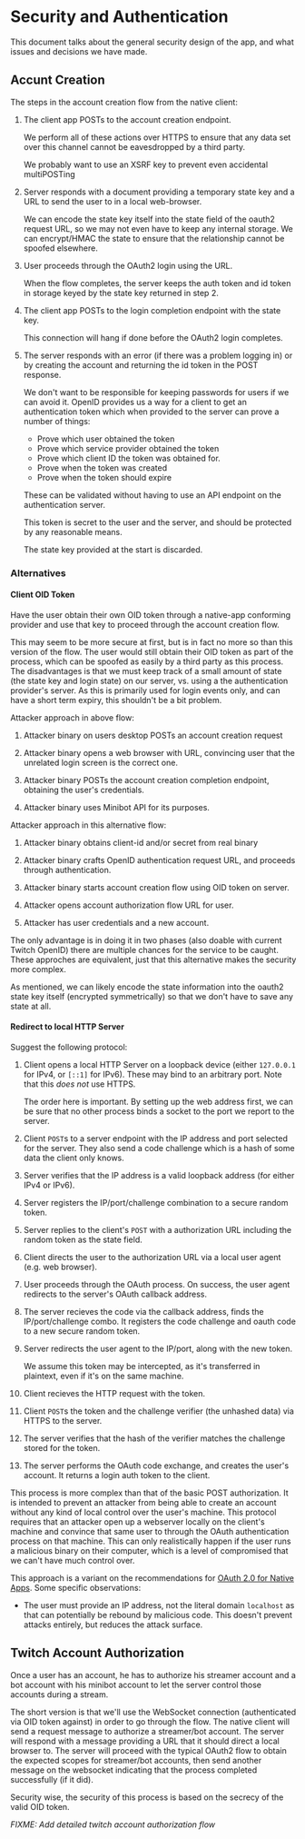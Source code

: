 # Security and Authentication

This document talks about the general security design of the app, and what issues and decisions we have made.

## Accunt Creation

The steps in the account creation flow from the native client:

1. The client app POSTs to the account creation endpoint.

   We perform all of these actions over HTTPS to ensure that any data set over this channel cannot be eavesdropped by a third party.

   We probably want to use an XSRF key to prevent even accidental multiPOSTing

2. Server responds with a document providing a temporary state key and a URL to send the user to in a local web-browser.

   We can encode the state key itself into the state field of the oauth2 request URL, so we may not even have to keep any internal storage. We can encrypt/HMAC the state to ensure that the relationship cannot be spoofed elsewhere.

3. User proceeds through the OAuth2 login using the URL.

   When the flow completes, the server keeps the auth token and id token in storage keyed by the state key returned in step 2.

4. The client app POSTs to the login completion endpoint with the state key.

   This connection will hang if done before the OAuth2 login completes.

5. The server responds with an error (if there was a problem logging in) or by creating the account and returning the id token in the POST response.

   We don't want to be responsible for keeping passwords for users if we can avoid it. OpenID provides us a way for a client to get an authentication token which when provided to the server can prove a number of things:

   - Prove which user obtained the token
   - Prove which service provider obtained the token
   - Prove which client ID the token was obtained for.
   - Prove when the token was created
   - Prove when the token should expire

   These can be validated without having to use an API endpoint on the authentication server.

   This token is secret to the user and the server, and should be protected by any reasonable means.

   The state key provided at the start is discarded.

### Alternatives

#### Client OID Token

Have the user obtain their own OID token through a native-app conforming provider and use that key to proceed through the account creation flow.

This may seem to be more secure at first, but is in fact no more so than this version of the flow. The user would still obtain their OID token as part of the process, which can be spoofed as easily by a third party as this process. The disadvantages is that we must keep track of a small amount of state (the state key and login state) on our server, vs. using a the authentication provider's server. As this is primarily used for login events only, and can have a short term expiry, this shouldn't be a bit problem.

Attacker approach in above flow:

1. Attacker binary on users desktop POSTs an account creation request

2. Attacker binary opens a web browser with URL, convincing user that the unrelated login screen is the correct one.

3. Attacker binary POSTs the account creation completion endpoint, obtaining the user's credentials.

4. Attacker binary uses Minibot API for its purposes.

Attacker approach in this alternative flow:

1. Attacker binary obtains client-id and/or secret from real binary

2. Attacker binary crafts OpenID authentication request URL, and proceeds through authentication.

3. Attacker binary starts account creation flow using OID token on server.

4. Attacker opens account authorization flow URL for user.

5. Attacker has user credentials and a new account.

The only advantage is in doing it in two phases (also doable with current Twitch OpenID) there are multiple chances for the service to be caught. These approches are equivalent, just that this alternative makes the security more complex.

As mentioned, we can likely encode the state information into the oauth2 state key itself (encrypted symmetrically) so that we don't have to save any state at all.

#### Redirect to local HTTP Server

Suggest the following protocol:

1. Client opens a local HTTP Server on a loopback device (either `127.0.0.1` for IPv4, or `[::1]` for IPv6). These may bind to an arbitrary port. Note that this _does not_ use HTTPS.

   The order here is important. By setting up the web address first, we can be sure that no other process binds a socket to the port we report to the server.

2. Client `POST`s to a server endpoint with the IP address and port selected for the server. They also send a code challenge which is a hash of some data the client only knows.

3. Server verifies that the IP address is a valid loopback address (for either IPv4 or IPv6).

4. Server registers the IP/port/challenge combination to a secure random token.

5. Server replies to the client's `POST` with a authorization URL including the random token as the state field.

6. Client directs the user to the authorization URL via a local user agent (e.g. web browser).

7. User proceeds through the OAuth process. On success, the user agent redirects to the server's OAuth callback address.

8. The server recieves the code via the callback address, finds the IP/port/challenge combo. It registers the code challenge and oauth code to a new secure random token.

9. Server redirects the user agent to the IP/port, along with the new token.

   We assume this token may be intercepted, as it's transferred in plaintext, even if it's on the same machine.

10. Client recieves the HTTP request with the token.

11. Client `POST`s the token and the challenge verifier (the unhashed data) via HTTPS to the server.

12. The server verifies that the hash of the verifier matches the challenge stored for the token.

13. The server performs the OAuth code exchange, and creates the user's account. It returns a login auth token to the client.

This process is more complex than that of the basic POST authorization. It is intended to prevent an attacker from being able to create an account without any kind of local control over the user's machine. This protocol requires that an attacker open up a webserver locally on the client's machine and convince that same user to through the OAuth authentication process on that machine. This can only realistically happen if the user runs a malicious binary on their computer, which is a level of compromised that we can't have much control over.

This approach is a variant on the recommendations for [OAuth 2.0 for Native Apps](https://tools.ietf.org/html/rfc8252). Some specific observations:

- The user must provide an IP address, not the literal domain `localhost` as that can potentially be rebound by malicious code. This doesn't prevent attacks entirely, but reduces the attack surface.

## Twitch Account Authorization

Once a user has an account, he has to authorize his streamer account and a bot account with his minibot account to let the server control those accounts during a stream.

The short version is that we'll use the WebSocket connection (authenticated via OID token against) in order to go through the flow. The native client will send a request message to authorize a streamer/bot account. The server will respond with a message providing a URL that it should direct a local browser to. The server will proceed with the typical OAuth2 flow to obtain the expected scopes for streamer/bot accounts, then send another message on the websocket indicating that the process completed successfully (if it did).

Security wise, the security of this process is based on the secrecy of the valid OID token.

*FIXME: Add detailed twitch account authorization flow*